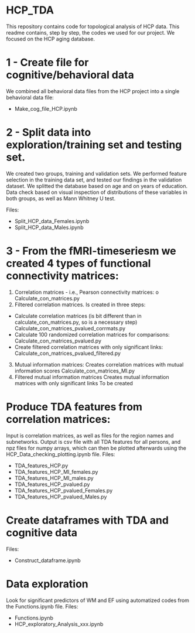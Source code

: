 # HCP_TDA

This repository contains code for topological analysis of HCP data. This readme contains, step by step, the codes we used for our project. We focused on the HCP aging database. 

# 1 - Create file for cognitive/behavioral data
We combined all behavioral data files from the HCP project into a single behavioral data file:

- Make_cog_file_HCP.ipynb

# 2 - Split data into exploration/training set and testing set.
We created two groups, training and validation sets. We performed feature selection in the training data set, and tested our findings in the validation dataset. We splitted the database based on age and on years of education. Data check based on visual inspection of distributions of these variables in both groups, as well as Mann Whitney U test.

Files:
- Split_HCP_data_Females.ipynb
- Split_HCP_data_Males.ipynb

# 3 - From the fMRI-timeseriesm we created 4 types of functional connectivity matrices:
1. Correlation matrices - i.e., Pearson connectivity matrices: 
o Calculate_con_matrices.py
2. Filtered correlation matrices.
Is created in three steps:
- Calculate correlation matrices (is bit different than in calculate_con_matrices.py, so is a necessary step) Calculate_con_matrices_pvalued_corrmats.py
- Calculate 100 randomized correlation matrices for comparisons:
Calculate_con_matrices_pvalued.py
- Create filtered correlation matrices with only significant links:
Calculate_con_matrices_pvalued_filtered.py
3. Mutual information matrices:
Creates correlation matrices with mutual information scores
Calculate_con_matrices_MI.py
4. Filtered mutual information matrices
Creates mutual information matrices with only significant links
To be created

# Produce TDA features from correlation matrices:
Input is correlation matrices, as well as files for the region names and subnetworks. Output is csv file with all TDA features for all persons, and npz files for numpy arrays, which can then be plotted afterwards using the HCP_Data_checking_plotting.ipynb file.
Files:
- TDA_features_HCP.py
- TDA_features_HCP_MI_females.py
- TDA_features_HCP_MI_males.py
- TDA_features_HCP_pvalued.py
- TDA_features_HCP_pvalued_Females.py
- TDA_features_HCP_pvalued_Males.py

# Create dataframes with TDA and cognitive data
Files:
- Construct_dataframe.ipynb

# Data exploration
Look for significant predictors of WM and EF using automatized codes from the Functions.ipynb file.
Files:
- Functions.ipynb
- HCP_exploratory_Analysis_xxx.ipynb
